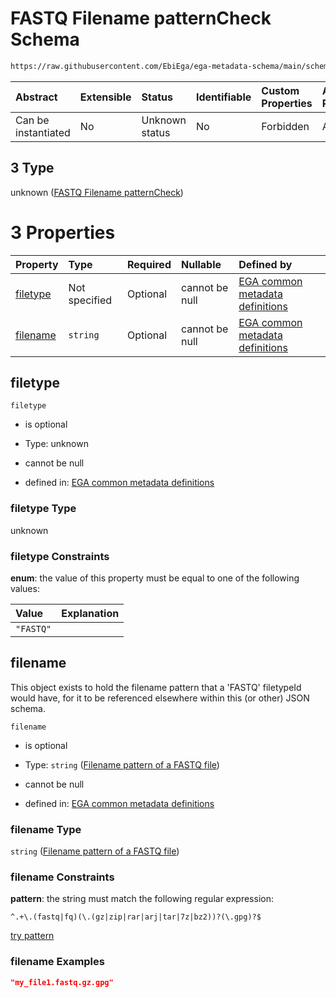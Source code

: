 # FASTQ Filename patternCheck Schema

```txt
https://raw.githubusercontent.com/EbiEga/ega-metadata-schema/main/schemas/EGA.common-definitions.json#/$defs/filenameFiletypePatternCheck/anyOf/3
```



| Abstract            | Extensible | Status         | Identifiable | Custom Properties | Additional Properties | Access Restrictions | Defined In                                                                                           |
| :------------------ | :--------- | :------------- | :----------- | :---------------- | :-------------------- | :------------------ | :--------------------------------------------------------------------------------------------------- |
| Can be instantiated | No         | Unknown status | No           | Forbidden         | Allowed               | none                | [EGA.common-definitions.json\*](../../../schemas/EGA.common-definitions.json "open original schema") |

## 3 Type

unknown ([FASTQ Filename patternCheck](ega-4-defs-check-filetype-checks-based-on-its-filename-anyof-fastq-filename-patterncheck.md))

# 3 Properties

| Property              | Type          | Required | Nullable       | Defined by                                                                                                                                                                                                                                                                                                                                         |
| :-------------------- | :------------ | :------- | :------------- | :------------------------------------------------------------------------------------------------------------------------------------------------------------------------------------------------------------------------------------------------------------------------------------------------------------------------------------------------- |
| [filetype](#filetype) | Not specified | Optional | cannot be null | [EGA common metadata definitions](ega-4-defs-check-filetype-checks-based-on-its-filename-anyof-fastq-filename-patterncheck-properties-filetype.md "https://raw.githubusercontent.com/EbiEga/ega-metadata-schema/main/schemas/EGA.common-definitions.json#/$defs/filenameFiletypePatternCheck/anyOf/3/properties/filetype")                         |
| [filename](#filename) | `string`      | Optional | cannot be null | [EGA common metadata definitions](ega-4-defs-check-filetype-checks-based-on-its-filename-anyof-fastq-filename-patterncheck-properties-filename-pattern-of-a-fastq-file.md "https://raw.githubusercontent.com/EbiEga/ega-metadata-schema/main/schemas/EGA.common-definitions.json#/$defs/filenameFiletypePatternCheck/anyOf/3/properties/filename") |

## filetype



`filetype`

* is optional

* Type: unknown

* cannot be null

* defined in: [EGA common metadata definitions](ega-4-defs-check-filetype-checks-based-on-its-filename-anyof-fastq-filename-patterncheck-properties-filetype.md "https://raw.githubusercontent.com/EbiEga/ega-metadata-schema/main/schemas/EGA.common-definitions.json#/$defs/filenameFiletypePatternCheck/anyOf/3/properties/filetype")

### filetype Type

unknown

### filetype Constraints

**enum**: the value of this property must be equal to one of the following values:

| Value     | Explanation |
| :-------- | :---------- |
| `"FASTQ"` |             |

## filename

This object exists to hold the filename pattern that a 'FASTQ' filetypeId would have, for it to be referenced elsewhere within this (or other) JSON schema.

`filename`

* is optional

* Type: `string` ([Filename pattern of a FASTQ file](ega-4-defs-check-filetype-checks-based-on-its-filename-anyof-fastq-filename-patterncheck-properties-filename-pattern-of-a-fastq-file.md))

* cannot be null

* defined in: [EGA common metadata definitions](ega-4-defs-check-filetype-checks-based-on-its-filename-anyof-fastq-filename-patterncheck-properties-filename-pattern-of-a-fastq-file.md "https://raw.githubusercontent.com/EbiEga/ega-metadata-schema/main/schemas/EGA.common-definitions.json#/$defs/filenameFiletypePatternCheck/anyOf/3/properties/filename")

### filename Type

`string` ([Filename pattern of a FASTQ file](ega-4-defs-check-filetype-checks-based-on-its-filename-anyof-fastq-filename-patterncheck-properties-filename-pattern-of-a-fastq-file.md))

### filename Constraints

**pattern**: the string must match the following regular expression:&#x20;

```regexp
^.+\.(fastq|fq)(\.(gz|zip|rar|arj|tar|7z|bz2))?(\.gpg)?$
```

[try pattern](https://regexr.com/?expression=%5E.%2B%5C.\(fastq%7Cfq\)\(%5C.\(gz%7Czip%7Crar%7Carj%7Ctar%7C7z%7Cbz2\)\)%3F\(%5C.gpg\)%3F%24 "try regular expression with regexr.com")

### filename Examples

```json
"my_file1.fastq.gz.gpg"
```
